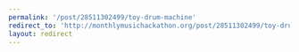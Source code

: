 ```yaml
---
permalink: '/post/28511302499/toy-drum-machine'
redirect_to: 'http://monthlymusichackathon.org/post/28511302499/toy-drum-machine'
layout: redirect
---
```

